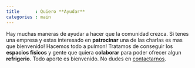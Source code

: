 ```yaml
---
title      : Quiero **Ayudar**
categories : main
---
```


Hay muchas maneras de ayudar a hacer que la comunidad crezca. Si tenes una empresa y estas interesado en **patrocinar** una de las charlas es mas que bienvenido! Hacemos todo a pulmon! Tratamos de conseguir los **espacios fisicos** y gente que quiera **colaborar** para poder ofrecer algun **refrigerio**. Todo aporte es bienvenido. No dudes en [contactarnos](mailto:{{site.email}}).